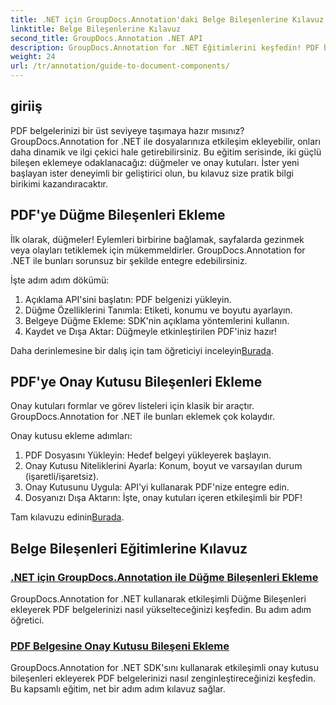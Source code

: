 ```yaml
---
title: .NET için GroupDocs.Annotation'daki Belge Bileşenlerine Kılavuz
linktitle: Belge Bileşenlerine Kılavuz
second_title: GroupDocs.Annotation .NET API
description: GroupDocs.Annotation for .NET Eğitimlerini keşfedin! PDF belgelerine etkileşimli düğmeler ve onay kutuları eklemeyi adım adım öğrenin.
weight: 24
url: /tr/annotation/guide-to-document-components/
---
```

## giriiş

PDF belgelerinizi bir üst seviyeye taşımaya hazır mısınız? GroupDocs.Annotation for .NET ile dosyalarınıza etkileşim ekleyebilir, onları daha dinamik ve ilgi çekici hale getirebilirsiniz. Bu eğitim serisinde, iki güçlü bileşen eklemeye odaklanacağız: düğmeler ve onay kutuları. İster yeni başlayan ister deneyimli bir geliştirici olun, bu kılavuz size pratik bilgi birikimi kazandıracaktır.  

## PDF'ye Düğme Bileşenleri Ekleme  

İlk olarak, düğmeler! Eylemleri birbirine bağlamak, sayfalarda gezinmek veya olayları tetiklemek için mükemmeldirler. GroupDocs.Annotation for .NET ile bunları sorunsuz bir şekilde entegre edebilirsiniz.  

İşte adım adım dökümü:  
1. Açıklama API'sini başlatın: PDF belgenizi yükleyin.  
2. Düğme Özelliklerini Tanımla: Etiketi, konumu ve boyutu ayarlayın.  
3. Belgeye Düğme Ekleme: SDK'nin açıklama yöntemlerini kullanın.  
4. Kaydet ve Dışa Aktar: Düğmeyle etkinleştirilen PDF'iniz hazır!  

 Daha derinlemesine bir dalış için tam öğreticiyi inceleyin[Burada](./adding-button-component/).  

## PDF'ye Onay Kutusu Bileşenleri Ekleme  

Onay kutuları formlar ve görev listeleri için klasik bir araçtır. GroupDocs.Annotation for .NET ile bunları eklemek çok kolaydır.  

Onay kutusu ekleme adımları:  
1. PDF Dosyasını Yükleyin: Hedef belgeyi yükleyerek başlayın.  
2. Onay Kutusu Niteliklerini Ayarla: Konum, boyut ve varsayılan durum (işaretli/işaretsiz).  
3. Onay Kutusunu Uygula: API'yi kullanarak PDF'nize entegre edin.  
4. Dosyanızı Dışa Aktarın: İşte, onay kutuları içeren etkileşimli bir PDF!  

Tam kılavuzu edinin[Burada](./adding-checkbox-component/).  

## Belge Bileşenleri Eğitimlerine Kılavuz
### [.NET için GroupDocs.Annotation ile Düğme Bileşenleri Ekleme](./adding-button-component/)
GroupDocs.Annotation for .NET kullanarak etkileşimli Düğme Bileşenleri ekleyerek PDF belgelerinizi nasıl yükselteceğinizi keşfedin. Bu adım adım öğretici.
### [PDF Belgesine Onay Kutusu Bileşeni Ekleme](./adding-checkbox-component/)
GroupDocs.Annotation for .NET SDK'sını kullanarak etkileşimli onay kutusu bileşenleri ekleyerek PDF belgelerinizi nasıl zenginleştireceğinizi keşfedin. Bu kapsamlı eğitim, net bir adım adım kılavuz sağlar.